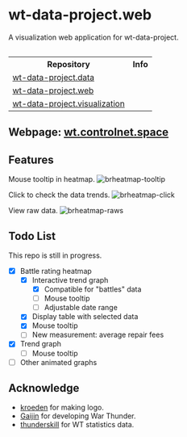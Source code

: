 # wt-data-project.web
A visualization web application for wt-data-project.

<div align="center">
   <img src="https://github.com/ControlNet/wt-data-project.web/raw/dev/img/logo400.png" alt="">
</div>

<table>
    <tr>
        <th>Repository</th>
        <th>Info</th>
    </tr>
    <tr>
        <td><a href="https://github.com/ControlNet/wt-data-project.data">wt-data-project.data</a></td>
        <td>
            <img src="https://img.shields.io/github/forks/ControlNet/wt-data-project.data?style=flat-square" alt="">
            <img src="https://img.shields.io/github/stars/ControlNet/wt-data-project.data?style=flat-square" alt="">
            <img src="https://img.shields.io/github/last-commit/ControlNet/wt-data-project.data/master?style=flat-square" alt="">
        </td>
    </tr>
    <tr>
        <td><a href="https://github.com/ControlNet/wt-data-project.web">wt-data-project.web</a></td>
        <td>
            <img src="https://img.shields.io/github/forks/ControlNet/wt-data-project.web?style=flat-square" alt="">
            <img src="https://img.shields.io/github/stars/ControlNet/wt-data-project.web?style=flat-square" alt="">
            <img src="https://img.shields.io/github/last-commit/ControlNet/wt-data-project.web?style=flat-square" alt="">
            <img src="https://img.shields.io/github/workflow/status/ControlNet/wt-data-project.web/build?style=flat-square" alt="">
            <img src="https://img.shields.io/website?style=flat-square&up_message=online&url=https%3A%2F%2Fwt.controlnet.space" alt="">
        </td>
    </tr>
    <tr>
        <td><a href="https://github.com/ControlNet/wt-data-project.visualization">wt-data-project.visualization</a></td>
        <td>
            <img src="https://img.shields.io/github/forks/ControlNet/wt-data-project.visualization?style=flat-square" alt="">
            <img src="https://img.shields.io/github/stars/ControlNet/wt-data-project.visualization?style=flat-square" alt="">
            <img src="https://img.shields.io/github/last-commit/ControlNet/wt-data-project.visualization/master?style=flat-square" alt="">
        </td>
    </tr>
</table>

## Webpage: [wt.controlnet.space](https://wt.controlnet.space)

## Features

Mouse tooltip in heatmap.
![brheatmap-tooltip](https://github.com/ControlNet/wt-data-project.web/blob/main/img/brheatmap-tooltip.gif)

Click to check the data trends.
![brheatmap-click](https://github.com/ControlNet/wt-data-project.web/blob/main/img/brheatmap-click.gif)

View raw data.
![brheatmap-raws](https://github.com/ControlNet/wt-data-project.web/blob/main/img/brheatmap-raws.gif)

## Todo List
<div id="todo-list-section">
This repo is still in progress.

 - [x] Battle rating heatmap 
    - [x] Interactive trend graph
        - [x] Compatible for "battles" data
        - [ ] Mouse tooltip
        - [ ] Adjustable date range
    - [x] Display table with selected data  
    - [x] Mouse tooltip
    - [ ] New measurement: average repair fees
 - [x] Trend graph
    - [ ] Mouse tooltip
 - [ ] Other animated graphs
</div>

## Acknowledge

- [kroeden](https://github.com/kroeden) for making logo.
- [Gaijin](https://warthunder.com/) for developing War Thunder.
- [thunderskill](http://thunderskill.com/en) for WT statistics data.